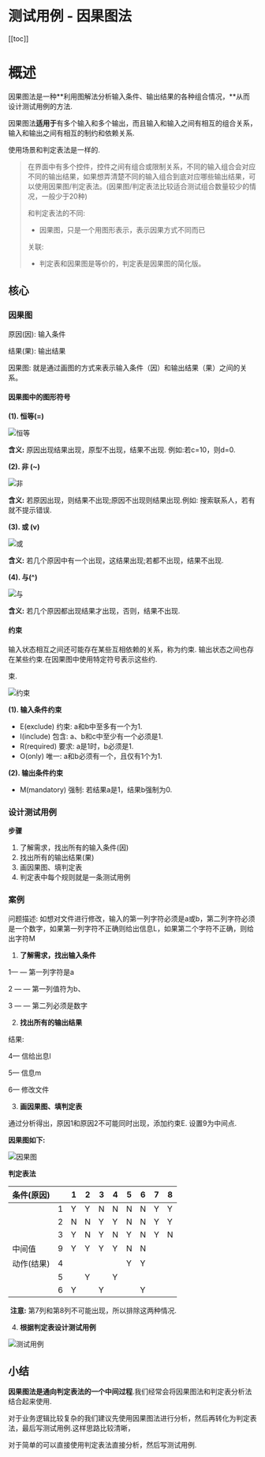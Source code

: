 # 测试用例 - 因果图法

[[toc]]

# 概述 

因果图法是一种**利用图解法分析输入条件、输出结果的各种组合情况，**从而设计测试用例的方法.

因果图法**适用于**有多个输入和多个输出，而且输入和输入之间有相互的组合关系，输入和输出之间有相互的制约和依赖关系.

使用场景和判定表法是一样的.

>在界面中有多个控件，控件之间有组合或限制关系，不同的输入组合会对应不同的输出结果，如果想弄清楚不同的输入组合到底对应哪些输出结果，可以使用因果图/判定表法。(因果图/判定表法比较适合测试组合数量较少的情况，一般少于20种)
>
>和判定表法的不同:
>
>- 因果图，只是一个用图形表示，表示因果方式不同而已
>
>关联:
>
>- 判定表和因果图是等价的，判定表是因果图的简化版。

## 核心

### 因果图

原因(因): 输入条件

结果(果): 输出结果

因果图: 就是通过画图的方式来表示输入条件（因）和输出结果（果）之间的关系。

####  因果图中的图形符号

 **(1). 恒等(=)**

![恒等](/_images/test/testCase/equ.png)  

**含义:** 原因出现结果出现，原型不出现，结果不出现. 例如:若c=10，则d=0.

**(2). 非 (~)**

![非](/_images/test/testCase/not.png)

**含义:** 若原因出现，则结果不出现;原因不出现则结果出现.例如: 搜索联系人，若有就不提示错误.

**(3). 或 (v)**

![或](/_images/test/testCase/or.png)

**含义:** 若几个原因中有一个出现，这结果出现;若都不出现，结果不出现. 

**(4). 与(^)**

![与](/_images/test/testCase/and.png)

**含义:** 若几个原因都出现结果才出现，否则，结果不出现.

#### 约束

输入状态相互之间还可能存在某些互相依赖的关系，称为约束. 输出状态之间也存在某些约束.在因果图中使用特定符号表示这些约.

束.

![约束](/_images/test/testCase/condations.png)

**(1). 输入条件约束**

- E(exclude) 约束: a和b中至多有一个为1.
- I(include) 包含:  a、b和c中至少有一个必须是1.
- R(required) 要求:  a是1时，b必须是1.
- O(only) 唯一: a和b必须有一个，且仅有1个为1.

**(2). 输出条件约束**

- M(mandatory) 强制:  若结果a是1，结果b强制为0.

### 设计测试用例

**步骤**

1. 了解需求，找出所有的输入条件(因)
2. 找出所有的输出结果(果)
3. 画因果图、填判定表
4. 判定表中每个规则就是一条测试用例

### 案例

问题描述: 如想对文件进行修改，输入的第一列字符必须是a或b，第二列字符必须是一个数字，如果第一列字符不正确则给出信息L，如果第二个字符不正确，则给出字符M

1. **了解需求，找出输入条件**

 1— — 第一列字符是a

 2 — — 第一列值符为b、

 3 — — 第二列必须是数字

2. **找出所有的输出结果**

结果:

4— 信给出息l

5— 信息m

6— 修改文件

3. **画因果图、填判定表**

通过分析得出，原因1和原因2不可能同时出现，添加约束E. 设置9为中间点.

**因果图如下:**

![因果图](/_images/test/testCase/cause.png)

**判定表法**

| 条件(原因) |      | 1    | 2    | 3    | 4    | 5    | 6    | 7    | 8    |
| ---------- | ---- | ---- | ---- | ---- | ---- | ---- | ---- | ---- | ---- |
|            | 1    | Y    | Y    | N    | N    | N    | N    | Y    | Y    |
|            | 2    | N    | N    | Y    | Y    | N    | N    | Y    | Y    |
|            | 3    | Y    | N    | Y    | N    | Y    | N    | Y    | N    |
| 中间值     | 9    | Y    | Y    | Y    | Y    | N    | N    |      |      |
| 动作(结果) | 4    |      |      |      |      | Y    | Y    |      |      |
|            | 5    |      | Y    |      | Y    |      |      |      |      |
|            | 6    | Y    |      | Y    |      |      | Y    |      |      |

 **注意:** 第7列和第8列不可能出现，所以排除这两种情况.

4. **根据判定表设计测试用例**

![测试用例](/_images/test/testCase/cause_testcase.png)

## 小结

**因果图法是通向判定表法的一个中间过程**.我们经常会将因果图法和判定表分析法结合起来使用.

对于业务逻辑比较复杂的我们建议先使用因果图法进行分析，然后再转化为判定表法，最后写测试用例.这样思路比较清晰，

对于简单的可以直接使用判定表法直接分析，然后写测试用例.

